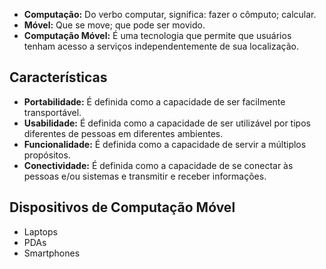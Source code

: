 
- **Computação:** Do verbo computar, significa: fazer o cômputo; calcular.
- **Móvel:** Que se move; que pode ser movido.
- **Computação Móvel:** É uma tecnologia que permite que usuários tenham acesso a serviços independentemente de sua localização.

## Características

- **Portabilidade:** É definida como a capacidade de ser facilmente transportável.
- **Usabilidade:** É definida como a capacidade de ser utilizável por tipos diferentes de pessoas em diferentes ambientes.
- **Funcionalidade:** É definida como a capacidade de servir a múltiplos propósitos.
- **Conectividade:** É definida como a capacidade de se conectar às pessoas e/ou sistemas e transmitir e receber informações.

## Dispositivos de Computação Móvel

- Laptops
- PDAs
- Smartphones